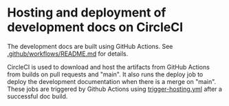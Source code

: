 # Hosting and deployment of development docs on CircleCI

The development docs are built using GitHub Actions. See [.github/workflows/README.md](/.github/workflows/README.md) for details.

CircleCI is used to download and host the artifacts from GitHub Actions from builds on pull requests and "main". It also runs the deploy job to deploy the development documentation when there is a merge on "main". These jobs are triggered by Github Actions using [trigger-hosting.yml](/.github/workflows/trigger-hosting.yml) after a successful doc build.
